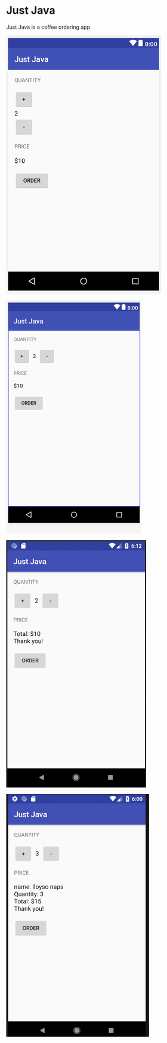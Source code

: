 # Just Java
Just Java is a coffee ordering app 

![jJustJava app screen shot](jj_screenShots/jj_scrnshot1.png "")

![jJustJava app screen shot](jj_screenShots/jj_scrnshot2.png "")

![jJustJava app screen shot](jj_screenShots/jj_scrnshot3.png "")

![jJustJava app screen shot](jj_screenShots/jj_scrnshot4.png "")
